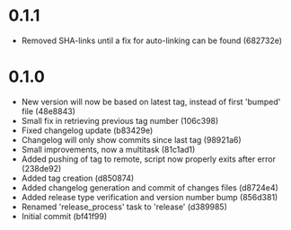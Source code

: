 # 0.1.1
- Removed SHA-links until a fix for auto-linking can be found (682732e)

# 0.1.0
- New version will now be based on latest tag, instead of first 'bumped' file (48e8843)
- Small fix in retrieving previous tag number (106c398)
- Fixed changelog update (b83429e)
- Changelog will only show commits since last tag (98921a6)
- Small improvements, now a multitask (81c1ad1)
- Added pushing of tag to remote, script now properly exits after error (238de92)
- Added tag creation (d850874)
- Added changelog generation and commit of changes files (d8724e4)
- Added release type verification and version number bump (856d381)
- Renamed 'release_process' task to 'release' (d389985)
- Initial commit (bf41f99)

